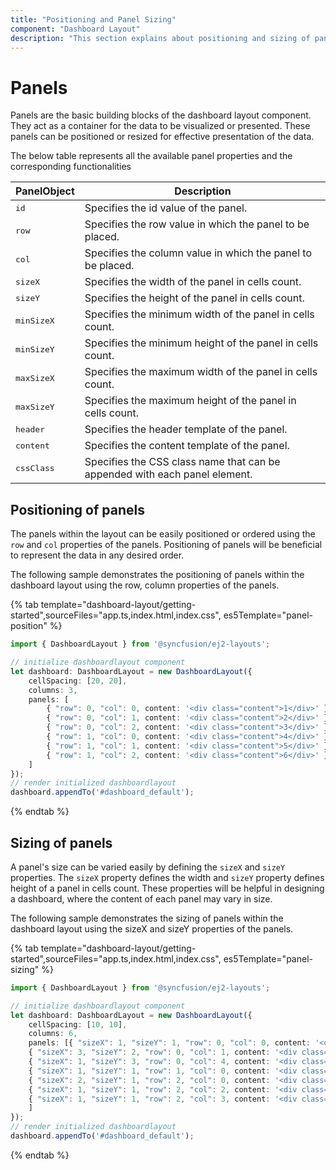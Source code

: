 ```yaml
---
title: "Positioning and Panel Sizing"
component: "Dashboard Layout"
description: "This section explains about positioning and sizing of panels in Essential JS 2 Dashboard Layout component"
---
```


# Panels

Panels are the basic building blocks of the dashboard layout component. They act as a container for the data to be visualized or presented. These panels can be positioned or resized for effective presentation of the data.

The below table represents all the available panel properties and the corresponding functionalities

| **PanelObject** | **Description** |
| --- | --- |
| <kbd>id</kbd> | Specifies the id value of the panel. |
| <kbd>row</kbd> | Specifies the row value in which the panel to be placed. |
| <kbd>col</kbd> | Specifies the column value in which the panel to be placed. |
| <kbd>sizeX</kbd> | Specifies the width of the panel in cells count. |
| <kbd>sizeY</kbd> | Specifies the height of the panel in cells count. |
| <kbd>minSizeX</kbd> |Specifies the minimum width of the panel in cells count. |
| <kbd>minSizeY</kbd> | Specifies the minimum height of the panel in cells count. |
| <kbd>maxSizeX</kbd> | Specifies the maximum width of the panel in cells count. |
| <kbd>maxSizeY</kbd> | Specifies the maximum height of the panel in cells count. |
| <kbd>header</kbd> | Specifies the header template of the panel. |
| <kbd>content</kbd> | Specifies the content template of the panel. |
| <kbd>cssClass</kbd> | Specifies the CSS class name that can be appended with each panel element.|

## Positioning of panels

The panels within the layout can be easily positioned or ordered using the `row` and `col` properties of the panels. Positioning of panels will be beneficial to represent the data in any desired order.

The following sample demonstrates the positioning of panels within the dashboard layout using the row, column properties of the panels.

{% tab template="dashboard-layout/getting-started",sourceFiles="app.ts,index.html,index.css", es5Template="panel-position" %}

```typescript
import { DashboardLayout } from '@syncfusion/ej2-layouts';

// initialize dashboardlayout component
let dashboard: DashboardLayout = new DashboardLayout({
    cellSpacing: [20, 20],
    columns: 3,
    panels: [
        { "row": 0, "col": 0, content: '<div class="content">1</div>' },
        { "row": 0, "col": 1, content: '<div class="content">2</div>' },
        { "row": 0, "col": 2, content: '<div class="content">3</div>' },
        { "row": 1, "col": 0, content: '<div class="content">4</div>' },
        { "row": 1, "col": 1, content: '<div class="content">5</div>' },
        { "row": 1, "col": 2, content: '<div class="content">6</div>' }
    ]
});
// render initialized dashboardlayout
dashboard.appendTo('#dashboard_default');
```

{% endtab %}

## Sizing of panels

A panel's size can be varied easily by defining the `sizeX` and `sizeY` properties. The `sizeX` property defines the width and `sizeY` property defines height of a panel in cells count. These properties will be helpful in designing a dashboard, where the content of each panel may vary in size.

The following sample demonstrates the sizing of panels within the dashboard layout using the sizeX and sizeY properties of the panels.

{% tab template="dashboard-layout/getting-started",sourceFiles="app.ts,index.html,index.css", es5Template="panel-sizing" %}

```typescript
import { DashboardLayout } from '@syncfusion/ej2-layouts';

// initialize dashboardlayout component
let dashboard: DashboardLayout = new DashboardLayout({
    cellSpacing: [10, 10],
    columns: 6,
    panels: [{ "sizeX": 1, "sizeY": 1, "row": 0, "col": 0, content: '<div class="content">0</div>' },
    { "sizeX": 3, "sizeY": 2, "row": 0, "col": 1, content: '<div class="content">1</div>' },
    { "sizeX": 1, "sizeY": 3, "row": 0, "col": 4, content: '<div class="content">2</div>' },
    { "sizeX": 1, "sizeY": 1, "row": 1, "col": 0, content: '<div class="content">3</div>' },
    { "sizeX": 2, "sizeY": 1, "row": 2, "col": 0, content: '<div class="content">4</div>' },
    { "sizeX": 1, "sizeY": 1, "row": 2, "col": 2, content: '<div class="content">5</div>' },
    { "sizeX": 1, "sizeY": 1, "row": 2, "col": 3, content: '<div class="content">6</div>' }
    ]
});
// render initialized dashboardlayout
dashboard.appendTo('#dashboard_default');
```

{% endtab %}

